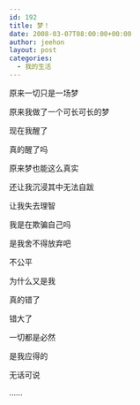 ```yaml
---
id: 192
title: 梦！
date: 2008-03-07T08:00:00+00:00
author: jeehon
layout: post
categories:
  - 我的生活
---
```

原来一切只是一场梦
  
原来我做了一个可长可长的梦
  
现在我醒了
  
真的醒了吗
  
原来梦也能这么真实
  
还让我沉浸其中无法自跋
  
让我失去理智
  
我是在欺骗自己吗
  
是我舍不得放弃吧
  
不公平
  
为什么又是我
  
真的错了
  
错大了
  
一切都是必然
  
是我应得的
  
无话可说
  
……